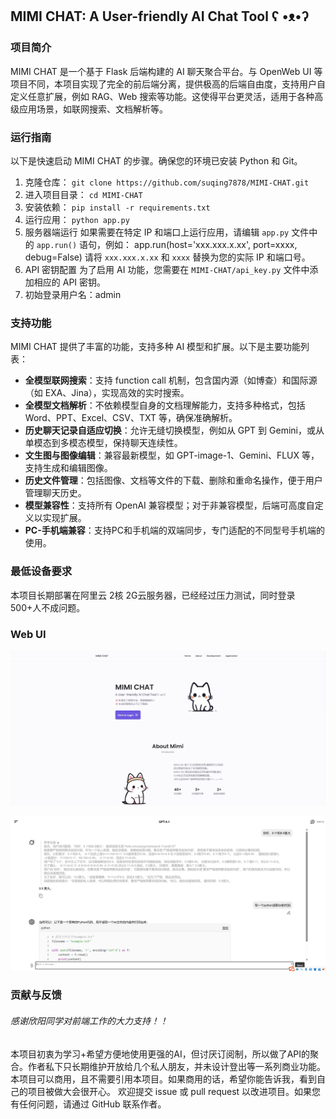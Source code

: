 ## MIMI CHAT: A User-friendly AI Chat Tool ʕ •ᴥ•ʔ
### 项目简介
MIMI CHAT 是一个基于 Flask 后端构建的 AI 聊天聚合平台。与 OpenWeb UI 等项目不同，本项目实现了完全的前后端分离，提供极高的后端自由度，支持用户自定义任意扩展，例如 RAG、Web 搜索等功能。这使得平台更灵活，适用于各种高级应用场景，如联网搜索、文档解析等。
### 运行指南
以下是快速启动 MIMI CHAT 的步骤。确保您的环境已安装 Python 和 Git。
1. 克隆仓库：
`git clone https://github.com/suqing7878/MIMI-CHAT.git`
2. 进入项目目录：
`cd MIMI-CHAT`
3. 安装依赖：
`pip install -r requirements.txt`
4. 运行应用：
`python app.py`
5. 服务器端运行
如果需要在特定 IP 和端口上运行应用，请编辑 `app.py` 文件中的 `app.run()` 语句，例如：
app.run(host='xxx.xxx.x.xx', port=xxxx, debug=False)
请将 `xxx.xxx.x.xx` 和 `xxxx` 替换为您的实际 IP 和端口号。
6. API 密钥配置
为了启用 AI 功能，您需要在 `MIMI-CHAT/api_key.py` 文件中添加相应的 API 密钥。
7. 初始登录用户名：admin

### 支持功能
MIMI CHAT 提供了丰富的功能，支持多种 AI 模型和扩展。以下是主要功能列表：
- **全模型联网搜索**：支持 function call 机制，包含国内源（如博查）和国际源（如 EXA、Jina），实现高效的实时搜索。
- **全模型文档解析**：不依赖模型自身的文档理解能力，支持多种格式，包括 Word、PPT、Excel、CSV、TXT 等，确保准确解析。
- **历史聊天记录自适应切换**：允许无缝切换模型，例如从 GPT 到 Gemini，或从单模态到多模态模型，保持聊天连续性。
- **文生图与图像编辑**：兼容最新模型，如 GPT-image-1、Gemini、FLUX 等，支持生成和编辑图像。
- **历史文件管理**：包括图像、文档等文件的下载、删除和重命名操作，便于用户管理聊天历史。
- **模型兼容性**：支持所有 OpenAI 兼容模型；对于非兼容模型，后端可高度自定义以实现扩展。
- **PC-手机端兼容**：支持PC和手机端的双端同步，专门适配的不同型号手机端的使用。

### 最低设备要求
本项目长期部署在阿里云 2核 2G云服务器，已经经过压力测试，同时登录500+人不成问题。
### Web UI
![Image 1](https://github.com/suqing7878/MIMI-CHAT/blob/main/image/1.png?raw=true)

![Image 2](https://github.com/suqing7878/MIMI-CHAT/blob/main/image/2.png?raw=true)
### 贡献与反馈
###### 感谢欣阳同学对前端工作的大力支持！！
本项目初衷为学习+希望方便地使用更强的AI，但讨厌订阅制，所以做了API的聚合。作者私下只长期维护开放给几个私人朋友，并未设计登出等一系列商业功能。
本项目可以商用，且不需要引用本项目。如果商用的话，希望你能告诉我，看到自己的项目被做大会很开心。
欢迎提交 issue 或 pull request 以改进项目。如果您有任何问题，请通过 GitHub 联系作者。

